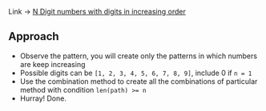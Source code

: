 Link -> [N Digit numbers with digits in increasing order](https://www.geeksforgeeks.org/problems/n-digit-numbers-with-digits-in-increasing-order5903/1)

## Approach
- Observe the pattern, you will create only the patterns in which numbers are keep increasing
- Possible digits can be `[1, 2, 3, 4, 5, 6, 7, 8, 9]`, include 0 if `n = 1`
- Use the combination method to create all the combinations of particular method with condition `len(path) >= n`
- Hurray! Done.